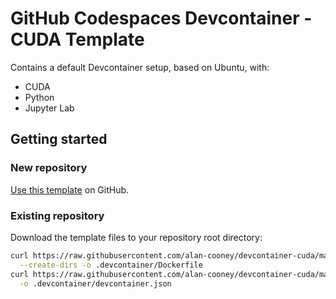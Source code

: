 # GitHub Codespaces Devcontainer - CUDA Template

Contains a default Devcontainer setup, based on Ubuntu, with:

 - CUDA
 - Python 
 - Jupyter Lab

## Getting started

### New repository

[Use this template](https://github.com/alan-cooney/devcontainer-cuda/generate) on GitHub.

### Existing repository

Download the template files to your repository root directory:

```bash
curl https://raw.githubusercontent.com/alan-cooney/devcontainer-cuda/main/.devcontainer/Dockerfile \
  --create-dirs -o .devcontainer/Dockerfile
curl https://raw.githubusercontent.com/alan-cooney/devcontainer-cuda/main/.devcontainer/devcontainer.json \
  -o .devcontainer/devcontainer.json
```
